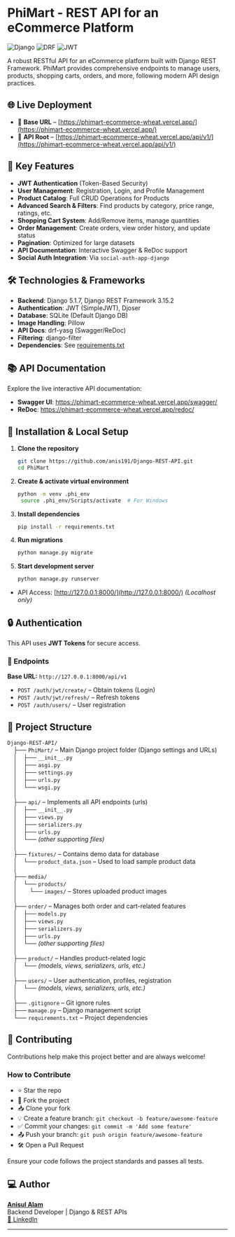 # PhiMart - REST API for an eCommerce Platform

![Django](https://img.shields.io/badge/Django-5.1.7-green)
![DRF](https://img.shields.io/badge/djangorestframework-3.15.2-red)
![JWT](https://img.shields.io/badge/JWT_Authentication-5.5.0-yellow)

A robust RESTful API for an eCommerce platform built with Django REST Framework. PhiMart provides comprehensive endpoints to manage users, products, shopping carts, orders, and more, following modern API design practices.

## 🌐 Live Deployment

- 🔗 **Base URL** – [https://phimart-ecommerce-wheat.vercel.app/](https://phimart-ecommerce-wheat.vercel.app/)
- 🔗 **API Root** – [https://phimart-ecommerce-wheat.vercel.app/api/v1/](https://phimart-ecommerce-wheat.vercel.app/api/v1/)


## 🚀 Key Features
- **JWT Authentication** (Token-Based Security)
- **User Management**: Registration, Login, and Profile Management
- **Product Catalog**: Full CRUD Operations for Products
- **Advanced Search & Filters**: Find products by category, price range, ratings, etc.
- **Shopping Cart System**: Add/Remove items, manage quantities
- **Order Management**: Create orders, view order history, and update status
- **Pagination**: Optimized for large datasets
- **API Documentation**: Interactive Swagger & ReDoc support
- **Social Auth Integration**: Via `social-auth-app-django`

## 🛠️ Technologies & Frameworks
- **Backend**: Django 5.1.7, Django REST Framework 3.15.2
- **Authentication**: JWT (SimpleJWT), Djoser
- **Database**: SQLite (Default Django DB)
- **Image Handling**: Pillow
- **API Docs**: drf-yasg (Swagger/ReDoc)
- **Filtering**: django-filter
- **Dependencies**: See [requirements.txt](requirements.txt)

## 📚 API Documentation
Explore the live interactive API documentation:
- **Swagger UI**: https://phimart-ecommerce-wheat.vercel.app/swagger/
- **ReDoc**: https://phimart-ecommerce-wheat.vercel.app/redoc/

## 🔧 Installation & Local Setup

1. **Clone the repository**
   ```bash
   git clone https://github.com/anis191/Django-REST-API.git
   cd PhiMart
   ```
2. **Create & activate virtual environment**
   ```bash
   python -m venv .phi_env
    source .phi_env/Scripts/activate  # For Windows
    ```
3. **Install dependencies**
   ```bash
   pip install -r requirements.txt
   ```
4. **Run migrations**
   ```bash
   python manage.py migrate
   ```
5. **Start development server**
   ```bash
   python manage.py runserver
   ```
* API Access:
[http://127.0.0.1:8000/](http://127.0.0.1:8000/) *(Localhost only)*

## 🔒 Authentication
This API uses **JWT Tokens** for secure access.

### 📌 Endpoints  
**Base URL:** `http://127.0.0.1:8000/api/v1`

- `POST /auth/jwt/create/` – Obtain tokens (Login)  
- `POST /auth/jwt/refresh/` – Refresh tokens  
- `POST /auth/users/` – User registration

## 📂 Project Structure

`Django-REST-API/`  
&emsp;├── `PhiMart/` – Main Django project folder (Django settings and URLs)  
&emsp;│&emsp;├── `__init__.py`  
&emsp;│&emsp;├── `asgi.py`  
&emsp;│&emsp;├── `settings.py`  
&emsp;│&emsp;├── `urls.py`  
&emsp;│&emsp;└── `wsgi.py`  
&emsp;│  
&emsp;├── `api/` – Implements all API endpoints (urls)  
&emsp;│&emsp;├── `__init__.py`  
&emsp;│&emsp;├── `views.py`  
&emsp;│&emsp;├── `serializers.py`  
&emsp;│&emsp;├── `urls.py`  
&emsp;│&emsp;└── *(other supporting files)*  
&emsp;│  
&emsp;├── `fixtures/` – Contains demo data for database  
&emsp;│&emsp;└── `product_data.json` – Used to load sample product data  
&emsp;│  
&emsp;├── `media/`  
&emsp;│&emsp;└── `products/`  
&emsp;│&emsp;&emsp;└── `images/` – Stores uploaded product images  
&emsp;│  
&emsp;├── `order/` – Manages both order and cart-related features  
&emsp;│&emsp;├── `models.py`  
&emsp;│&emsp;├── `views.py`  
&emsp;│&emsp;├── `serializers.py`  
&emsp;│&emsp;├── `urls.py`  
&emsp;│&emsp;└── *(other supporting files)*  
&emsp;│  
&emsp;├── `product/` – Handles product-related logic  
&emsp;│&emsp;└── *(models, views, serializers, urls, etc.)*  
&emsp;│  
&emsp;├── `users/` – User authentication, profiles, registration  
&emsp;│&emsp;└── *(models, views, serializers, urls, etc.)*  
&emsp;│  
&emsp;├── `.gitignore` – Git ignore rules  
&emsp;├── `manage.py` – Django management script  
&emsp;└── `requirements.txt` – Project dependencies  

## 🤝 Contributing

Contributions help make this project better and are always welcome!

### How to Contribute

- ⭐ Star the repo  
- 🍴 Fork the project  
- 📥 Clone your fork  
- 💡 Create a feature branch: `git checkout -b feature/awesome-feature`  
- ✅ Commit your changes: `git commit -m 'Add some feature'`  
- 📤 Push your branch: `git push origin feature/awesome-feature`  
- 🛠️ Open a Pull Request

Ensure your code follows the project standards and passes all tests.

## 💻 Author

[**Anisul Alam**](https://github.com/anis191)  
Backend Developer | Django & REST APIs  
[🔗 LinkedIn](https://www.linkedin.com/in/anisul-alam-a330042a9/)

---
